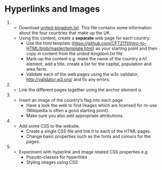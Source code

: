 # Hyperlinks and Images
1.
    * Download [united-kingdom.txt](united-kingdom.txt). This file contains some information about the four countries that make up the UK.
    * Using this content, create a **separate** web page for each country.
        - Use the html template (https://github.com/CFT2111/Intro-to-HTML/blob/master/template.html) as your starting point and then copy in content from the *united-kingdom.txt* file.
        - Mark-up the content e.g. make the name of the country a *h1* element, add a title, create a list for the capital, population and area facts.
        - Validate each of the web pages using the w3c validator, http://validator.w3.org/ and fix any errors.

2.
    * Link the different pages together using the anchor element *a*.

3.
    * Insert an image of the country’s flag into each page.
        * Have a look the web to find images which are licensed for re-use (Wikipedia is often a good starting point).
        * Make sure you also add appropriate attributions.

4.
    * Add some CSS to the website.
        * Create a single CSS file and link it to each of the HTML pages.
        * Change basic properties such as the fonts and colours for the pages.

5.
    * Experiment with hyperlink and image related CSS properties e.g
        * Pseudo-classes for hyperlinks
        * Styling images using CSS
